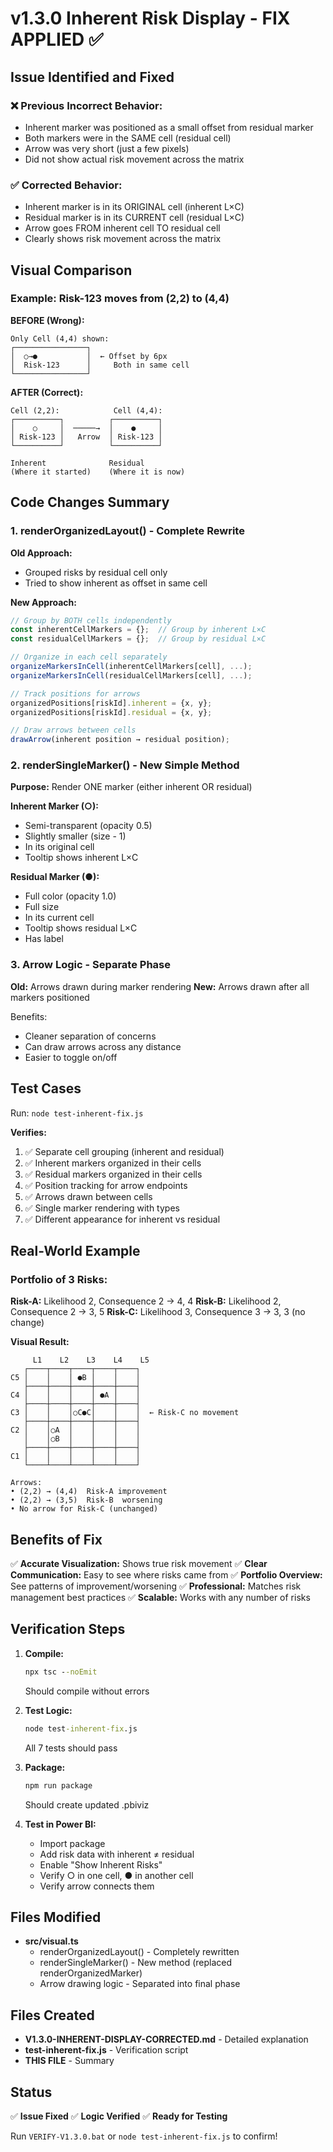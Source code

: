 # v1.3.0 Inherent Risk Display - FIX APPLIED ✅

## Issue Identified and Fixed

### ❌ **Previous Incorrect Behavior:**
- Inherent marker was positioned as a small offset from residual marker
- Both markers were in the SAME cell (residual cell)
- Arrow was very short (just a few pixels)
- Did not show actual risk movement across the matrix

### ✅ **Corrected Behavior:**
- Inherent marker is in its ORIGINAL cell (inherent L×C)
- Residual marker is in its CURRENT cell (residual L×C)
- Arrow goes FROM inherent cell TO residual cell
- Clearly shows risk movement across the matrix

## Visual Comparison

### Example: Risk-123 moves from (2,2) to (4,4)

**BEFORE (Wrong):**
```
Only Cell (4,4) shown:
┌────────────────┐
│  ○→●           │  ← Offset by 6px
│  Risk-123      │     Both in same cell
└────────────────┘
```

**AFTER (Correct):**
```
Cell (2,2):            Cell (4,4):
┌──────────┐          ┌──────────┐
│    ○     │  ─────→  │    ●     │
│ Risk-123 │   Arrow  │ Risk-123 │
└──────────┘          └──────────┘

Inherent              Residual
(Where it started)    (Where it is now)
```

## Code Changes Summary

### 1. renderOrganizedLayout() - Complete Rewrite
**Old Approach:**
- Grouped risks by residual cell only
- Tried to show inherent as offset in same cell

**New Approach:**
```typescript
// Group by BOTH cells independently
const inherentCellMarkers = {};  // Group by inherent L×C
const residualCellMarkers = {};  // Group by residual L×C

// Organize in each cell separately
organizeMarkersInCell(inherentCellMarkers[cell], ...);
organizeMarkersInCell(residualCellMarkers[cell], ...);

// Track positions for arrows
organizedPositions[riskId].inherent = {x, y};
organizedPositions[riskId].residual = {x, y};

// Draw arrows between cells
drawArrow(inherent position → residual position);
```

### 2. renderSingleMarker() - New Simple Method
**Purpose:** Render ONE marker (either inherent OR residual)

**Inherent Marker (○):**
- Semi-transparent (opacity 0.5)
- Slightly smaller (size - 1)
- In its original cell
- Tooltip shows inherent L×C

**Residual Marker (●):**
- Full color (opacity 1.0)
- Full size
- In its current cell
- Tooltip shows residual L×C
- Has label

### 3. Arrow Logic - Separate Phase
**Old:** Arrows drawn during marker rendering
**New:** Arrows drawn after all markers positioned

Benefits:
- Cleaner separation of concerns
- Can draw arrows across any distance
- Easier to toggle on/off

## Test Cases

Run: `node test-inherent-fix.js`

**Verifies:**
1. ✅ Separate cell grouping (inherent and residual)
2. ✅ Inherent markers organized in their cells
3. ✅ Residual markers organized in their cells
4. ✅ Position tracking for arrow endpoints
5. ✅ Arrows drawn between cells
6. ✅ Single marker rendering with types
7. ✅ Different appearance for inherent vs residual

## Real-World Example

### Portfolio of 3 Risks:

**Risk-A:** Likelihood 2, Consequence 2 → 4, 4
**Risk-B:** Likelihood 2, Consequence 2 → 3, 5
**Risk-C:** Likelihood 3, Consequence 3 → 3, 3 (no change)

**Visual Result:**
```
     L1    L2    L3    L4    L5
   ┌────┬────┬────┬────┬────┐
C5 │    │    │ ●B │    │    │
   ├────┼────┼────┼────┼────┤
C4 │    │    │    │ ●A │    │
   ├────┼────┼────┼────┼────┤
C3 │    │    │○C●C│    │    │  ← Risk-C no movement
   ├────┼────┼────┼────┼────┤
C2 │    │○A  │    │    │    │
   │    │○B  │    │    │    │
   ├────┼────┼────┼────┼────┤
C1 │    │    │    │    │    │
   └────┴────┴────┴────┴────┘

Arrows:
• (2,2) → (4,4)  Risk-A improvement
• (2,2) → (3,5)  Risk-B  worsening
• No arrow for Risk-C (unchanged)
```

## Benefits of Fix

✅ **Accurate Visualization:** Shows true risk movement
✅ **Clear Communication:** Easy to see where risks came from
✅ **Portfolio Overview:** See patterns of improvement/worsening
✅ **Professional:** Matches risk management best practices
✅ **Scalable:** Works with any number of risks

## Verification Steps

1. **Compile:**
   ```cmd
   npx tsc --noEmit
   ```
   Should compile without errors

2. **Test Logic:**
   ```cmd
   node test-inherent-fix.js
   ```
   All 7 tests should pass

3. **Package:**
   ```cmd
   npm run package
   ```
   Should create updated .pbiviz

4. **Test in Power BI:**
   - Import package
   - Add risk data with inherent ≠ residual
   - Enable "Show Inherent Risks"
   - Verify ○ in one cell, ● in another cell
   - Verify arrow connects them

## Files Modified

- **src/visual.ts**
  - renderOrganizedLayout() - Completely rewritten
  - renderSingleMarker() - New method (replaced renderOrganizedMarker)
  - Arrow drawing logic - Separated into final phase

## Files Created

- **V1.3.0-INHERENT-DISPLAY-CORRECTED.md** - Detailed explanation
- **test-inherent-fix.js** - Verification script
- **THIS FILE** - Summary

## Status

✅ **Issue Fixed**
✅ **Logic Verified**
✅ **Ready for Testing**

Run `VERIFY-V1.3.0.bat` or `node test-inherent-fix.js` to confirm!